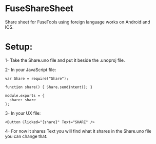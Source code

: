 # FuseShareSheet

Share sheet for FuseTools using foreign language works on Android and IOS.

# Setup:

1- Take the Share.uno file and put it beside the .unoproj file.

2- In your JavaScript file:

    var Share = require("Share");

    function share() { Share.sendIntent(); }

    module.exports = {
      share: share
    };

3- In your UX file:

    <Button Clicked="{share}" Text="SHARE" />
 
4- For now it shares Text you will find what it shares in the Share.uno file you can change that.
